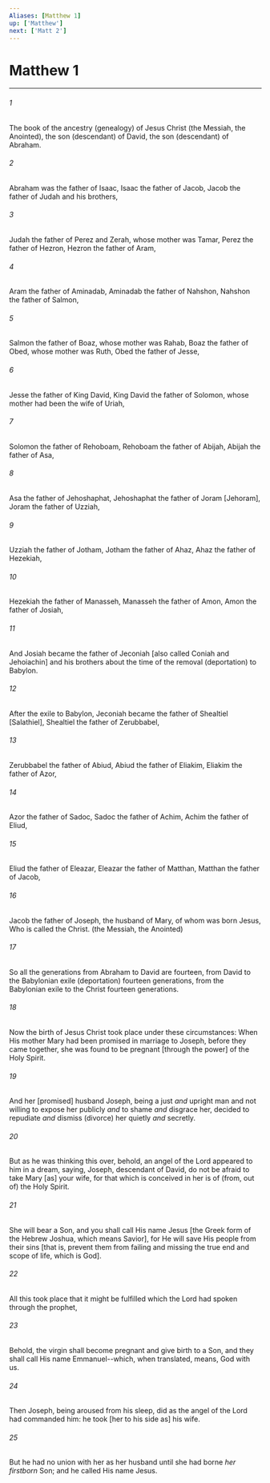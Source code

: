 ```yaml
---
Aliases: [Matthew 1]
up: ['Matthew']
next: ['Matt 2']
---
```

# Matthew 1

***














###### 1 






The book of the ancestry (genealogy) of Jesus Christ (the Messiah, the Anointed), the son (descendant) of David, the son (descendant) of Abraham. 













###### 2 






Abraham was the father of Isaac, Isaac the father of Jacob, Jacob the father of Judah and his brothers, 













###### 3 






Judah the father of Perez and Zerah, whose mother was Tamar, Perez the father of Hezron, Hezron the father of Aram, 













###### 4 






Aram the father of Aminadab, Aminadab the father of Nahshon, Nahshon the father of Salmon, 













###### 5 






Salmon the father of Boaz, whose mother was Rahab, Boaz the father of Obed, whose mother was Ruth, Obed the father of Jesse, 













###### 6 






Jesse the father of King David, King David the father of Solomon, whose mother had been the wife of Uriah, 













###### 7 






Solomon the father of Rehoboam, Rehoboam the father of Abijah, Abijah the father of Asa, 













###### 8 






Asa the father of Jehoshaphat, Jehoshaphat the father of Joram [Jehoram], Joram the father of Uzziah, 













###### 9 






Uzziah the father of Jotham, Jotham the father of Ahaz, Ahaz the father of Hezekiah, 













###### 10 






Hezekiah the father of Manasseh, Manasseh the father of Amon, Amon the father of Josiah, 













###### 11 






And Josiah became the father of Jeconiah [also called Coniah and Jehoiachin] and his brothers about the time of the removal (deportation) to Babylon. 













###### 12 






After the exile to Babylon, Jeconiah became the father of Shealtiel [Salathiel], Shealtiel the father of Zerubbabel, 













###### 13 






Zerubbabel the father of Abiud, Abiud the father of Eliakim, Eliakim the father of Azor, 













###### 14 






Azor the father of Sadoc, Sadoc the father of Achim, Achim the father of Eliud, 













###### 15 






Eliud the father of Eleazar, Eleazar the father of Matthan, Matthan the father of Jacob, 













###### 16 






Jacob the father of Joseph, the husband of Mary, of whom was born Jesus, Who is called the Christ. (the Messiah, the Anointed) 













###### 17 






So all the generations from Abraham to David are fourteen, from David to the Babylonian exile (deportation) fourteen generations, from the Babylonian exile to the Christ fourteen generations. 













###### 18 






Now the birth of Jesus Christ took place under these circumstances: When His mother Mary had been promised in marriage to Joseph, before they came together, she was found to be pregnant [through the power] of the Holy Spirit. 













###### 19 






And her [promised] husband Joseph, being a just _and_ upright man and not willing to expose her publicly _and_ to shame _and_ disgrace her, decided to repudiate _and_ dismiss (divorce) her quietly _and_ secretly. 













###### 20 






But as he was thinking this over, behold, an angel of the Lord appeared to him in a dream, saying, Joseph, descendant of David, do not be afraid to take Mary [as] your wife, for that which is conceived in her is of (from, out of) the Holy Spirit. 













###### 21 






She will bear a Son, and you shall call His name Jesus [the Greek form of the Hebrew Joshua, which means Savior], for He will save His people from their sins [that is, prevent them from failing and missing the true end and scope of life, which is God]. 













###### 22 






All this took place that it might be fulfilled which the Lord had spoken through the prophet, 













###### 23 






Behold, the virgin shall become pregnant and give birth to a Son, and they shall call His name Emmanuel--which, when translated, means, God with us. 













###### 24 






Then Joseph, being aroused from his sleep, did as the angel of the Lord had commanded him: he took [her to his side as] his wife. 













###### 25 






But he had no union with her as her husband until she had borne _her firstborn_ Son; and he called His name Jesus.
